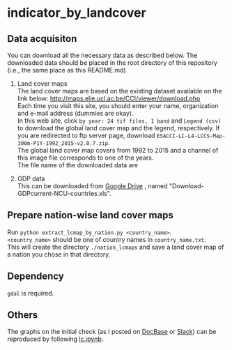 # indicator_by_landcover

## Data acquisiton
You can download all the necessary data as described below. The downloaded data should be placed in the root directory of this repository (i.e., the same place as this README.md)

1. Land cover maps  
The land cover maps are based on the existing dataset available on the link below:
http://maps.elie.ucl.ac.be/CCI/viewer/download.php  
Each time you visit this site, you should enter your name, organization and e-mail address (dummies are okay).  
In this web site, click `by year: 24 tif files, 1 band` and `Legend (csv)` to download the global land cover map and the legend, respectively. If you are redirected to ftp server page, download `ESACCI-LC-L4-LCCS-Map-300m-P1Y-1992_2015-v2.0.7.zip`.  
The global land cover map covers from 1992 to 2015 and a channel of this image file corresponds to one of the years.  
The file name of the downloaded data are 


2. GDP data  
This can be downloaded from [Google Drive](https://drive.google.com/drive/u/0/folders/1bRV0ufLdLzeskhWjgSOyoyDjCmNd_uPR)
, named "Download-GDPcurrent-NCU-countries.xls".


## Prepare nation-wise land cover maps
Run `python extract_lcmap_by_nation.py <country_name>`.  
`<country_name>` should be one of country names in `country_name.txt`.  
This will create the directory `./nation_lcmaps` and save a land cover map of a nation you chose in that directory.


## Dependency
`gdal` is required.

## Others
The graphs on the initial check (as I posted on [DocBase](https://synspective.docbase.io/posts/979916) or [Slack](https://synspective.slack.com/archives/CPSFZ39EY/p1574954671000700)) can be reproduced by following [lc.ipynb](https://github.com/synspective/indicator_by_landcover/blob/master/lc.ipynb).

